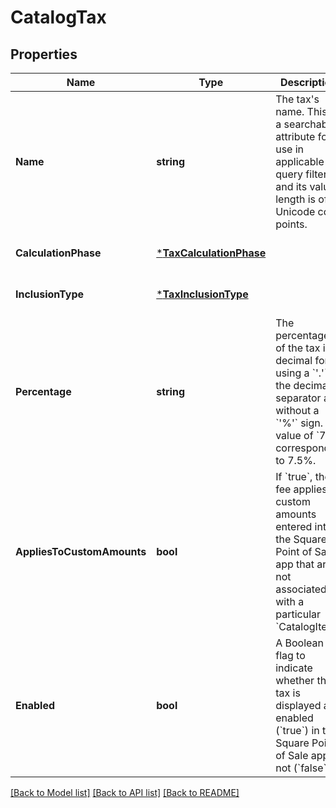 # CatalogTax

## Properties
Name | Type | Description | Notes
------------ | ------------- | ------------- | -------------
**Name** | **string** | The tax&#x27;s name. This is a searchable attribute for use in applicable query filters, and its value length is of Unicode code points. | [optional] [default to null]
**CalculationPhase** | [***TaxCalculationPhase**](TaxCalculationPhase.md) |  | [optional] [default to null]
**InclusionType** | [***TaxInclusionType**](TaxInclusionType.md) |  | [optional] [default to null]
**Percentage** | **string** | The percentage of the tax in decimal form, using a &#x60;&#x27;.&#x27;&#x60; as the decimal separator and without a &#x60;&#x27;%&#x27;&#x60; sign. A value of &#x60;7.5&#x60; corresponds to 7.5%. | [optional] [default to null]
**AppliesToCustomAmounts** | **bool** | If &#x60;true&#x60;, the fee applies to custom amounts entered into the Square Point of Sale app that are not associated with a particular &#x60;CatalogItem&#x60;. | [optional] [default to null]
**Enabled** | **bool** | A Boolean flag to indicate whether the tax is displayed as enabled (&#x60;true&#x60;) in the Square Point of Sale app or not (&#x60;false&#x60;). | [optional] [default to null]

[[Back to Model list]](../README.md#documentation-for-models) [[Back to API list]](../README.md#documentation-for-api-endpoints) [[Back to README]](../README.md)

